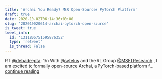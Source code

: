 ```yaml
---
title: 'Archai You Ready? MSR Open-Sources PyTorch Platform'
draft: true
date: 2020-10-02T06:14:36+00:00
slug: '202010020614-archai-pytorch-open-source'
is_tweet: true
tweet_info:
  id: '1311806751595876352'
  type: 'retweet'
  is_thread: False
---
```




RT [@debadeepta](https://x.com/debadeepta): 1/n With [@sytelus](https://x.com/sytelus) and the RL Group [@MSFTResearch](https://x.com/MSFTResearch) , I am excited to formally open-source  Archai, a PyTorch-based platform f… [continue reading](https://x.com/sytelus/status/1311806751595876352)
